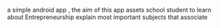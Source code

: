a simple android app , the aim of this app assets school student to learn about Entrepreneurship explain most important subjects that associate 
